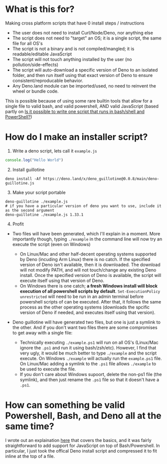 # What is this for?

Making cross platform scripts that have 0 install steps / instructions
- The user does not need to install Curl/Node/Deno, nor anything else
- The script does not need to "target" an OS; it is a single script, the same file for all OS's
- The script is not a binary and is not compiled/mangled; it is readable/editable JavaScript
- The script will not touch anything installed by the user (no pollution/side-effects)
- The script will auto-download a specific version of Deno to an isolated folder, and then run itself using that exact version of Deno to ensure consistent/reproducable behavior.
- Any Deno.land module can be imported/used, no need to reinvent the wheel or bundle code.

This is possible because of using some rare builtin tools that allow for a single file to valid bash, and valid powershell, AND valid JavaScript (based partly on [Is it possible to write one script that runs in bash/shell and PowerShell?](https://stackoverflow.com/questions/39421131/is-it-possible-to-write-one-script-that-runs-in-bash-shell-and-powershell))

# How do I make an installer script?

1. Write a deno script, lets call it `example.js`<br>
```js
console.log("Hello World")
```

2. Install guillotine<br>
```shell
deno install -Af https://deno.land/x/deno_guillotine@0.0.8/main/deno-guillotine.js
```

3. Make your script portable<br>
```shell
deno-guillotine ./example.js
# if you have a particular version of deno you want to use, include it as the second argument
deno-guillotine ./example.js 1.33.1
```

4. Profit<br>
- Two files will have been generated, which I'll explain in a moment. More importantly though, typing `./example` in the command line will now try an execute the script (even on Windows)
  - On Linux/Mac and other half-decent operating systems supported by Deno (incuding Arm Linux) there is no catch. If the specified version of Deno isn't available, then it is downloaded. The download will not modify PATH, and will not touch/change any existing Deno install. Once the specified version of Deno is available, the script will execute itself using that version of Deno.
  - On Windows there is one catch; **a fresh Windows install will block execution of all powershell scripts by default**. `Set-ExecutionPolicy unrestricted` will need to be run in an admin terminal before powershell scripts of can be executed. After that, it follows the same process as the other operating systems (downloads the spcific version of Deno if needed, and executes itself using that version).

- Deno guillotine will have generated two files, but one is just a symlink to the other. And if you don't want two files there are some compromises to get away with a single file:
  - Technically executing `./example.ps1` will run on all OS's (Linux/Mac ignore the `.ps1` and run it using bash/zsh/etc). However, I find that very ugly, it would be much better to type `./example` and the script execute. On Windows `./example` will actually run the `example.ps1` file. On Linux/Mac adding a symlink to the `.ps1` file allows `./example` to be used to execute the file.
  - If you don't care about Windows supoort, delete the non-ps1 file (the symlink), and then just rename the `.ps1` file so that it doesn't have a `.ps1`.


# How can something be valid Powershell, Bash, and Deno all at the same time?

I wrote out an explaination [here](https://stackoverflow.com/questions/39421131/is-it-possible-to-write-one-script-that-runs-in-bash-shell-and-powershell/67292076#67292076) that covers the basics, and it was fairly straightforward to add support for JavaScript on top of Bash/Powershell. In particular, I just took the offical Deno install script and compressed it to fit inline at the top of a file.
